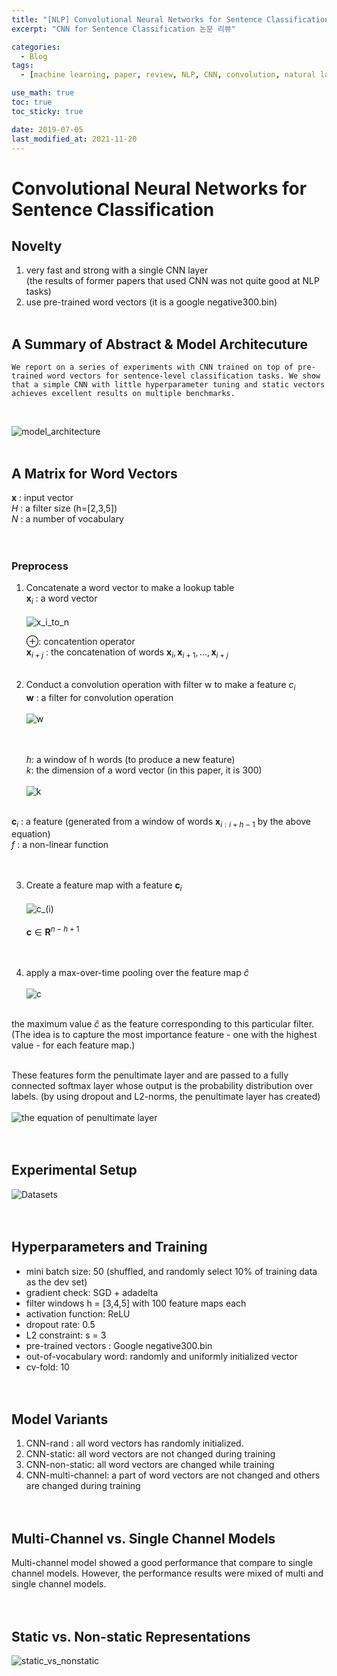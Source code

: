 ```yaml
---
title: "[NLP] Convolutional Neural Networks for Sentence Classification"
excerpt: "CNN for Sentence Classification 논문 리뷰"

categories: 
  - Blog
tags:
  - [machine learning, paper, review, NLP, CNN, convolution, natural language processing]

use_math: true
toc: true
toc_sticky: true

date: 2019-07-05
last_modified_at: 2021-11-20
---
```


# Convolutional Neural Networks for Sentence Classification 


## Novelty
1) very fast and strong with a single CNN layer<br>
(the results of former papers that used CNN was not quite good at NLP tasks)<br>
2) use pre-trained word vectors (it is a google negative300.bin)<br><br>


## A Summary of Abstract & Model Architecuture
```
We report on a series of experiments with CNN trained on top of pre-trained word vectors for sentence-level classification tasks. We show that a simple CNN with little hyperparameter tuning and static vectors achieves excellent results on multiple benchmarks.
```
<br>

![model_architecture](https://img1.daumcdn.net/thumb/R1280x0/?scode=mtistory2&fname=https%3A%2F%2Fblog.kakaocdn.net%2Fdn%2FQJsve%2FbtqDO2F3iyf%2FnY0JZGSJKzy202pYxOjJt0%2Fimg.png)<br><br>

## A Matrix for Word Vectors
$\mathbf{x}$ : input vector<br>
$H$ : a filter size (h=[2,3,5])<br>
$N$ : a number of vocabulary<br><br><br>


### Preprocess
1) Concatenate a word vector to make a lookup table<br>
$\mathbf{x}_{i}$ :  a word vector<br><br>
![x_i_to_n](https://img1.daumcdn.net/thumb/R1280x0/?scode=mtistory2&fname=https%3A%2F%2Fblog.kakaocdn.net%2Fdn%2FmMxbT%2FbtqDNmSM9JX%2Fnefwvk6MPwviiQq80v8RM0%2Fimg.png)<br>

   ⊕: concatention operator<br>
$\mathbf{x}_{i+j}$ : the concatenation of words $\mathbf{x}_{i}, \mathbf{x}_{i+1}, ... ,\mathbf{x}_{i+j}$<br><br>
2) Conduct a convolution operation with filter w to make a feature $c_{i}$<br>
$\mathbf{w}$ : a filter for convolution operation<br><br>
![w](https://img1.daumcdn.net/thumb/R1280x0/?scode=mtistory2&fname=https%3A%2F%2Fblog.kakaocdn.net%2Fdn%2Fbs1RhX%2FbtqTfCyQtX3%2FkrhwwrqVQvTX9jONnFOB11%2Fimg.png)<br><br><br>

   $h$: a window of h words (to produce a new feature)<br>
   $k$: the dimension of a word vector (in this paper, it is 300)<br><br>
![k](https://img1.daumcdn.net/thumb/R1280x0/?scode=mtistory2&fname=https%3A%2F%2Fblog.kakaocdn.net%2Fdn%2FKfb0p%2FbtqThZN25IL%2FKQTOLoQ03mEzn7XsV2sZrk%2Fimg.png)<br><br>

$\mathbf{c}_{i}$ : a feature (generated from a window of words $\mathbf{x}_{i:i+h-1}$ by the above equation)<br>
   $f$ : a non-linear function<br><br><br>


3) Create a feature map with a feature $\mathbf{c}_{i}$<br><br>
![c_(i)](https://img1.daumcdn.net/thumb/R1280x0/?scode=mtistory2&fname=https%3A%2F%2Fblog.kakaocdn.net%2Fdn%2Fb7dydM%2FbtqTfBUeVae%2Fhi21FZKpBkMgFjltA9bok1%2Fimg.png)<br><br>
$\mathbf{c} \in \mathbf{R}^{n-h+1}$<br><br><br>

4) apply a max-over-time pooling over the feature map $\hat{c}$<br><br>
![c](https://img1.daumcdn.net/thumb/R1280x0/?scode=mtistory2&fname=https%3A%2F%2Fblog.kakaocdn.net%2Fdn%2FkH6S1%2FbtqS9ZH7dtQ%2F7HZZ4aHDRwtivpSOY2fJ10%2Fimg.png)<br><br>

the maximum value $\hat{c}$ as the feature corresponding to this particular filter.
(The idea is to capture the most importance feature - one with the highest value - for each feature map.)<br><br>

These features form the penultimate layer and are passed to a fully connected softmax layer whose output is the probability distribution over labels. (by using dropout and L2-norms, the penultimate layer has created)<br><br>
![the equation of penultimate layer](https://img1.daumcdn.net/thumb/R1280x0/?scode=mtistory2&fname=https%3A%2F%2Fblog.kakaocdn.net%2Fdn%2FtOQJ5%2FbtqTfClxdSp%2FjROYJdM1Nx7hkXOCCXApO1%2Fimg.png)
<br><br><br>


## Experimental Setup

![Datasets](https://img1.daumcdn.net/thumb/R1280x0/?scode=mtistory2&fname=https%3A%2F%2Fblog.kakaocdn.net%2Fdn%2F9G61a%2FbtqTjDxs1eI%2FW6vIhszSrVxR7Ldof4p1ek%2Fimg.png)<br><br><br>


## Hyperparameters and Training
- mini batch size: 50 (shuffled, and randomly select 10% of training data as the dev set)<br>
- gradient check: SGD + adadelta<br>
- filter windows h = [3,4,5] with 100 feature maps each<br>
- activation function: ReLU<br>
- dropout rate: 0.5<br>
- L2 constraint: s = 3<br>
- pre-trained vectors : Google negative300.bin<br>
- out-of-vocabulary word: randomly and uniformly initialized vector<br>
- cv-fold: 10<br><br><br>

## Model Variants
1) CNN-rand : all word vectors has randomly initialized.
2) CNN-static: all word vectors are not changed during training<br>
3) CNN-non-static: all word vectors are changed while training<br>
4) CNN-multi-channel: a part of word vectors are not changed and others are changed during training<br><br><br>


## Multi-Channel  vs. Single Channel Models
Multi-channel model showed a good performance that compare to single channel models. However, the performance results were mixed of multi and single channel models.<br><br><br>


## Static vs. Non-static Representations
![static_vs_nonstatic](https://img1.daumcdn.net/thumb/R1280x0/?scode=mtistory2&fname=https%3A%2F%2Fblog.kakaocdn.net%2Fdn%2Fb5qZ2p%2FbtqS4NhqsED%2FkQK2AtqjSDal5YW4NWgY91%2Fimg.png)